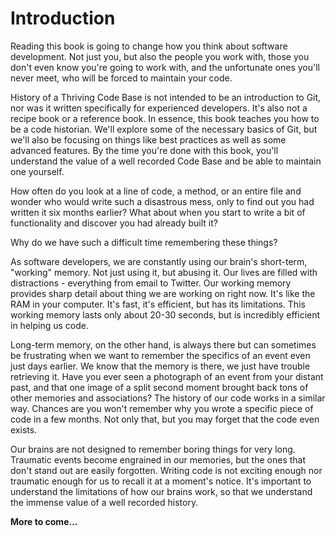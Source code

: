 # Introduction

Reading this book is going to change how you think about software development. Not just you, but also the people you work with, those you don't even know you're going to work with, and the unfortunate ones you'll never meet, who will be forced to maintain your code.

History of a Thriving Code Base is not intended to be an introduction to Git, nor was it written specifically for experienced developers. It's also not a recipe book or a reference book. In essence, this book teaches you how to be a code historian. We'll explore some of the necessary basics of Git, but we'll also be focusing on things like best practices as well as some advanced features. By the time you're done with this book, you'll understand the value of a well recorded Code Base and be able to maintain one yourself.

How often do you look at a line of code, a method, or an entire file and wonder who would write such a disastrous mess, only to find out you had written it six months earlier? What about when you start to write a bit of functionality and discover you had already built it?

Why do we have such a difficult time remembering these things?

As software developers, we are constantly using our brain's short-term, "working" memory. Not just using it, but abusing it. Our lives are filled with distractions - everything from email to Twitter. Our working memory provides sharp detail about thing we are working on right now. It's like the RAM in your computer. It's fast, it's efficient, but has its limitations. This working memory lasts only about 20-30 seconds, but is incredibly efficient in helping us code.

Long-term memory, on the other hand, is always there but can sometimes be frustrating when we want to remember the specifics of an event even just days earlier. We know that the memory is there, we just have trouble retrieving it. Have you ever seen a photograph of an event from your distant past, and that one image of a split second moment brought back tons of other memories and associations? The history of our code works in a similar way. Chances are you won't remember why you wrote a specific piece of code in a few months. Not only that, but you may forget that the code even exists.

Our brains are not designed to remember boring things for very long. Traumatic events become engrained in our memories, but the ones that don't stand out are easily forgotten. Writing code is not exciting enough nor traumatic enough for us to recall it at a moment's notice. It's important to understand the limitations of how our brains work, so that we understand the immense value of a well recorded history.

**More to come...**